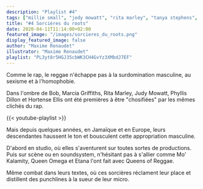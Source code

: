 ```yaml
---
description: "Playlist #4"
tags: ["millie small", "jody mowatt", "rita marley", "tanya stephens", "soom t", "mo'kalamity", "rosa shanty", "hempress sativa", "queen omega", "jah9", "koffee", "iseo & dodosound", "playlist"]
title: "#4 Sorcières du roots"
date: 2020-04-11T11:14:00+02:00
featured_image: "/images/sorcieres_du_roots.png"
display_featured_image: false
author: "Maxime Renaudet" 
illustrator: "Maxime Renaudet"
playlist: "PL3yt8r5HGJ35cbWK3CH4GvYz3XMbdJ7EF"
---
```


Comme le rap, le reggae n'échappe pas à la surdomination masculine, au sexisme et à l'homophobie. 

Dans l'ombre de Bob, Marcia Griffiths, Rita Marley, Judy Mowatt, Phyllis Dillon et Hortense Ellis ont été premières à être "chosifiées" par les mêmes clichés du rap. 

{{< youtube-playlist >}}

Mais depuis quelques années, en Jamaïque et en Europe, leurs descendantes haussent le ton et bousculent cette appropriation masculine. 

D'abord en studio, où elles s'aventurent sur toutes sortes de productions. Puis sur scène ou en soundsystem, n'hésitant pas à s'allier comme Mo' Kalamity, Queen Omega et Etana l'ont fait avec Queens of Reggae. 

Même combat dans leurs textes, où ces sorcières réclament leur place et distillent des punchlines à la sueur de leur micro.